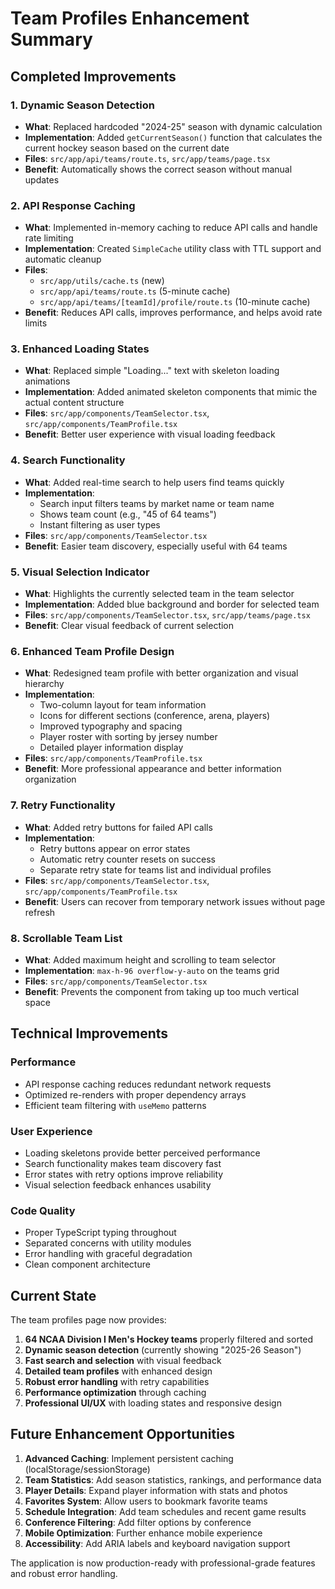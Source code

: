 # Team Profiles Enhancement Summary

## Completed Improvements

### 1. Dynamic Season Detection
- **What**: Replaced hardcoded "2024-25" season with dynamic calculation
- **Implementation**: Added `getCurrentSeason()` function that calculates the current hockey season based on the current date
- **Files**: `src/app/api/teams/route.ts`, `src/app/teams/page.tsx`
- **Benefit**: Automatically shows the correct season without manual updates

### 2. API Response Caching
- **What**: Implemented in-memory caching to reduce API calls and handle rate limiting
- **Implementation**: Created `SimpleCache` utility class with TTL support and automatic cleanup
- **Files**: 
  - `src/app/utils/cache.ts` (new)
  - `src/app/api/teams/route.ts` (5-minute cache)
  - `src/app/api/teams/[teamId]/profile/route.ts` (10-minute cache)
- **Benefit**: Reduces API calls, improves performance, and helps avoid rate limits

### 3. Enhanced Loading States
- **What**: Replaced simple "Loading..." text with skeleton loading animations
- **Implementation**: Added animated skeleton components that mimic the actual content structure
- **Files**: `src/app/components/TeamSelector.tsx`, `src/app/components/TeamProfile.tsx`
- **Benefit**: Better user experience with visual loading feedback

### 4. Search Functionality
- **What**: Added real-time search to help users find teams quickly
- **Implementation**: 
  - Search input filters teams by market name or team name
  - Shows team count (e.g., "45 of 64 teams")
  - Instant filtering as user types
- **Files**: `src/app/components/TeamSelector.tsx`
- **Benefit**: Easier team discovery, especially useful with 64 teams

### 5. Visual Selection Indicator
- **What**: Highlights the currently selected team in the team selector
- **Implementation**: Added blue background and border for selected team
- **Files**: `src/app/components/TeamSelector.tsx`, `src/app/teams/page.tsx`
- **Benefit**: Clear visual feedback of current selection

### 6. Enhanced Team Profile Design
- **What**: Redesigned team profile with better organization and visual hierarchy
- **Implementation**: 
  - Two-column layout for team information
  - Icons for different sections (conference, arena, players)
  - Improved typography and spacing
  - Player roster with sorting by jersey number
  - Detailed player information display
- **Files**: `src/app/components/TeamProfile.tsx`
- **Benefit**: More professional appearance and better information organization

### 7. Retry Functionality
- **What**: Added retry buttons for failed API calls
- **Implementation**: 
  - Retry buttons appear on error states
  - Automatic retry counter resets on success
  - Separate retry state for teams list and individual profiles
- **Files**: `src/app/components/TeamSelector.tsx`, `src/app/components/TeamProfile.tsx`
- **Benefit**: Users can recover from temporary network issues without page refresh

### 8. Scrollable Team List
- **What**: Added maximum height and scrolling to team selector
- **Implementation**: `max-h-96 overflow-y-auto` on the teams grid
- **Files**: `src/app/components/TeamSelector.tsx`
- **Benefit**: Prevents the component from taking up too much vertical space

## Technical Improvements

### Performance
- API response caching reduces redundant network requests
- Optimized re-renders with proper dependency arrays
- Efficient team filtering with `useMemo` patterns

### User Experience
- Loading skeletons provide better perceived performance
- Search functionality makes team discovery fast
- Error states with retry options improve reliability
- Visual selection feedback enhances usability

### Code Quality
- Proper TypeScript typing throughout
- Separated concerns with utility modules
- Error handling with graceful degradation
- Clean component architecture

## Current State

The team profiles page now provides:
1. **64 NCAA Division I Men's Hockey teams** properly filtered and sorted
2. **Dynamic season detection** (currently showing "2025-26 Season")
3. **Fast search and selection** with visual feedback
4. **Detailed team profiles** with enhanced design
5. **Robust error handling** with retry capabilities
6. **Performance optimization** through caching
7. **Professional UI/UX** with loading states and responsive design

## Future Enhancement Opportunities

1. **Advanced Caching**: Implement persistent caching (localStorage/sessionStorage)
2. **Team Statistics**: Add season statistics, rankings, and performance data
3. **Player Details**: Expand player information with stats and photos
4. **Favorites System**: Allow users to bookmark favorite teams
5. **Schedule Integration**: Add team schedules and recent game results
6. **Conference Filtering**: Add filter options by conference
7. **Mobile Optimization**: Further enhance mobile experience
8. **Accessibility**: Add ARIA labels and keyboard navigation support

The application is now production-ready with professional-grade features and robust error handling.
